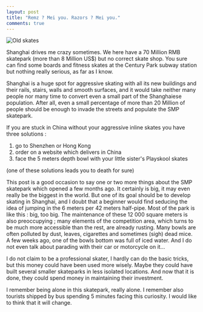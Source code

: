 ```yaml
---
layout: post
title: "Remz ? Mei you. Razors ? Mei you."
comments: true
---
```


![Old skates](/files/oldSkates.jpg)

Shanghai drives me crazy sometimes. We here have a 70 Million RMB skatepark (more than 8 Million US$) but no correct skate shop. You sure can find some boards and fitness skates at the Century Park subway station but nothing really serious, as far as I know.

Shanghai is a huge spot for aggressive skating with all its new buildings and their rails, stairs, walls and smooth surfaces, and it would take neither many people nor many time to convert even a small part of the Shanghaiese population. After all, even a small percentage of more than 20 Million of people should be enough to invade the streets and populate the SMP skatepark.

If you are stuck in China without your aggressive inline skates you have three solutions :

1. go to Shenzhen or Hong Kong
1. order on a website which delivers in China
1. face the 5 meters depth bowl with your little sister's Playskool skates

(one of these solutions leads you to death for sure)

This post is a good occasion to say one or two more things about the SMP skatepark which opened a few months ago. It certainly is big, it may even really be the biggest in the world. But one of its goal should be to develop skating in Shanghai, and I doubt that a beginner would find seducing the idea of jumping in the 6 meters per 42 meters half-pipe. Most of the park is like this : big, too big. The maintenance of these 12 000 square meters is also preoccupying ; many elements of the competition area, which turns to be much more accessible than the rest, are already rusting. Many bowls are often polluted by dust, leaves, cigarettes and sometimes (sigh) dead mice. A few weeks ago, one of the bowls bottom was full of iced water. And I do not even talk about parading with their car or motorcycle on it...

I do not claim to be a professional skater, I hardly can do the basic tricks, but this money could have been used more wisely. Maybe they could have built several smaller skateparks in less isolated locations. And now that it is done, they could spend money in maintaining their investment.

I remember being alone in this skatepark, really alone. I remember also tourists shipped by bus spending 5 minutes facing this curiosity. I would like to think that it will change.

